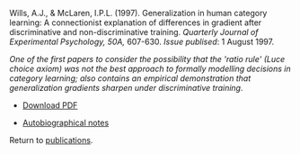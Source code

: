 Wills, A.J., & McLaren, I.P.L. (1997). Generalization in human category learning: A connectionist explanation of differences in gradient after discriminative and non-discriminative training. _Quarterly Journal of Experimental Psychology, 50A,_ 607-630. 
_Issue publised_: 1 August 1997.

_One of the first papers to consider the possibility that the 'ratio rule' 
(Luce choice axiom) was not the best approach to formally modelling decisions 
in category learning; also contains an empirical demonstration that generalization 
gradients sharpen under discriminative training_.

- [Download PDF](http://www.willslab.org.uk/pubs/1997wills.pdf)

- [Autobiographical notes](auto101.md)

Return to [publications](publications.md).


